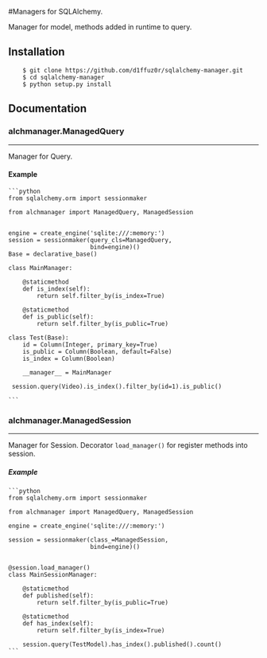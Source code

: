 #Managers for SQLAlchemy.

Manager for model, methods added in runtime to query.

## Installation

```
	$ git clone https://github.com/d1ffuz0r/sqlalchemy-manager.git
	$ cd sqlalchemy-manager
	$ python setup.py install	
```

## Documentation


### alchmanager.ManagedQuery
----------------------------

Manager for Query.

#### Example

    ```python
	from sqlalchemy.orm import sessionmaker

	from alchmanager import ManagedQuery, ManagedSession


	engine = create_engine('sqlite:///:memory:')
	session = sessionmaker(query_cls=ManagedQuery,
        	               bind=engine)()
	Base = declarative_base()
	
	class MainManager:

    	@staticmethod
	    def is_index(self):
    	    return self.filter_by(is_index=True)

	    @staticmethod
    	def is_public(self):
        	return self.filter_by(is_public=True)
        	
    class Test(Base):
	    id = Column(Integer, primary_key=True)
	    is_public = Column(Boolean, default=False)
    	is_index = Column(Boolean)
    	
    	__manager__ = MainManager
    	
     session.query(Video).is_index().filter_by(id=1).is_public()

    ```

### alchmanager.ManagedSession
------------------------------

Manager for Session. Decorator `load_manager()` for register methods into session.

##### Example

    ```python
	from sqlalchemy.orm import sessionmaker

	from alchmanager import ManagedQuery, ManagedSession

	engine = create_engine('sqlite:///:memory:')
	
	session = sessionmaker(class_=ManagedSession,
        	               bind=engine)()
        	               
        	               
	@session.load_manager()
	class MainSessionManager:

    	@staticmethod
	    def published(self):
    	    return self.filter_by(is_public=True)

	    @staticmethod
    	def has_index(self):
        	return self.filter_by(is_index=True)
        	
    	session.query(TestModel).has_index().published().count()
    ```
